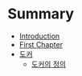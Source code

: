# Summary

* [Introduction](README.md)
* [First Chapter](chapter1.md)
* [도커](도커.md)
   * [도커의 정의](도커정의.md)

